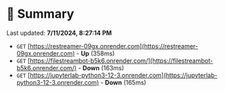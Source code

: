 # 📖 Summary
Last updated: **7/11/2024, 8:27:14 PM**

- `GET` [https://restreamer-09gx.onrender.com](https://restreamer-09gx.onrender.com) - **Up** (358ms)
- `GET` [https://filestreambot-b5k6.onrender.com/](https://filestreambot-b5k6.onrender.com/) - **Down** (163ms)
- `GET` [https://jupyterlab-python3-12-3.onrender.com](https://jupyterlab-python3-12-3.onrender.com) - **Down** (165ms)
